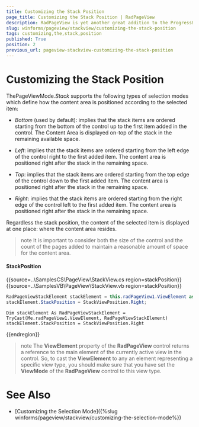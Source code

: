 ```yaml
---
title: Customizing the Stack Position
page_title: Customizing the Stack Position | RadPageView
description: RadPageView is yet another great addition to the Progress&reg; Telerik&reg; UI for WinForms suite. As the name implies, this control layouts pages of subcontrols in different views.
slug: winforms/pageview/stackview/customizing-the-stack-position
tags: customizing,the,stack,position
published: True
position: 2
previous_url: pageview-stackview-customizing-the-stack-position
---
```


# Customizing the Stack Position
 
ThePageViewMode.*Stack* supports the following types of selection modes which define how the content area is positioned according to the selected item:

* *Bottom* (used by default): implies that the stack items are ordered starting from the bottom of the control up to the first item added in the control. The Content Area is displayed on-top of the stack in the remaining available space. 

* *Left*: implies that the stack items are ordered starting from the left edge of the control right to the first added item. The content area is positioned right after the stack in the remaining space.

* *Top*: implies that the stack items are ordered starting from the top edge of the control down to the first added item. The content area is positioned right after the stack in the remaining space.

* *Right*: implies that the stack items are ordered starting from the right edge of the control left to the first added item. The content area is positioned right after the stack in the remaining space.
 

Regardless the stack position, the content of the selected item is displayed at one place: where the content area resides.

>note It is important to consider both the size of the control and the count of the pages added to maintain a reasonable amount of space for the content area.
>

#### StackPosition

{{source=..\SamplesCS\PageView\StackView.cs region=stackPosition}} 
{{source=..\SamplesVB\PageView\StackView.vb region=stackPosition}} 

````C#
RadPageViewStackElement stackElement = this.radPageView1.ViewElement as RadPageViewStackElement;
stackElement.StackPosition = StackViewPosition.Right;

````
````VB.NET
Dim stackElement As RadPageViewStackElement = TryCast(Me.radPageView1.ViewElement, RadPageViewStackElement)
stackElement.StackPosition = StackViewPosition.Right

````

{{endregion}} 

>note The **ViewElement** property of the **RadPageView** control returns a reference to the main element of the currently active view in the control. So, to cast the **ViewElement** to any an element representing a specific view type, you should make sure that you have set the **ViewMode** of the **RadPageView** control to this view type.
>

# See Also

* [Customizing the Selection Mode]({%slug winforms/pageview/stackview/customizing-the-selection-mode%})	